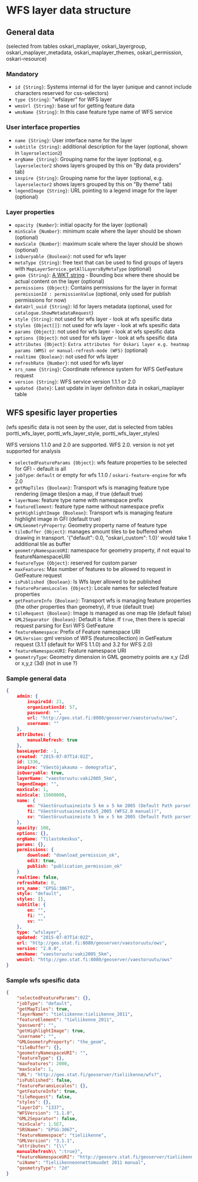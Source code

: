# WFS layer data structure

## General data

(selected from tables oskari_maplayer, oskari_layergroup, oskari_maplayer_metadata, oskari_maplayer_themes, oskari_permission, oskari-resource)

### Mandatory

* `id {String}`: Systems internal id for the layer (unique and cannot include characters reserved for css-selectors)
* `type {String}`: "wfslayer" for WFS layer
* `wmsUrl {String}`: base url for getting feature data
* `wmsName {String}`: In this case feature type name of WFS service

### User interface properties

* `name {String}`: User interface name for the layer
* `subtitle {String}`: additional description for the layer (optional, shown in `layerselection2`)
* `orgName {String}`: Grouping name for the layer (optional, e.g. `layerselector2` shows layers grouped by this on "By data providers" tab)
* `inspire {String}`: Grouping name for the layer (optional, e.g. `layerselector2` shows layers grouped by this on "By theme" tab)
* `legendImage {String}`: URL pointing to a legend image for the layer (optional)

### Layer properties

* `opacity {Number}`: initial opacity for the layer (optional)
* `minScale {Number}`: minimum scale where the layer should be shown (optional)
* `maxScale {Number}`: maximum scale where the layer should be shown (optional)
* `isQueryable {Boolean}`: not used for wfs layer
* `metaType {String}`: free text that can be used to find groups of layers with `MapLayerService.getAllLayersByMetaType` (optional)
* `geom {String}`: [A WKT string](​http://dev.openlayers.org/docs/files/OpenLayers/Format/WKT-js.html) - Bounding box where there should be actual content on the layer (optional)
* `permissions {Object}`: Contains permissions for the layer in format `permissionId : permissionValue` (optional, only used for publish permissions for now)
* `dataUrl_uuid {String}`: Id for layers metadata (optional, used for `catalogue.ShowMetadataRequest`)
* `style {String}`: not used for wfs layer - look at wfs spesific data
* `styles {Object[]}`: not used for wfs layer - look at wfs spesific data
* `params {Object}`: not used for wfs layer - look at wfs spesific data
* `options {Object}`: not used for wfs layer - look at wfs spesific data
* `attributes {Object}`: `Extra attributes for Oskari layer e.g. heatmap params (WMS) or manual-refresh-mode (WFS)` (optional)
* `realtime {Boolean}`: not used for wfs layer
* `refreshRate {Number}`: not used for wfs layer
* `srs_name {String}`: Coordinate reference system for WFS GetFeature request
* `version {String}`:  WFS service version 1.1.1 or 2.0
* `updated {Date}`:  Last update in layer definiton data in oskari_maplayer table


## WFS spesific layer properties

(wfs spesific data is not seen by the user, dat is selected from tables portti_wfs_layer, portti_wfs_layer_style, portti_wfs_layer_styles)

WFS versions 1.1.0 and 2.0  are supported. WFS 2.0. version is not yet supported for analysis

* `selectedFeatureParams {Object}`:  wfs feature properties to be selected for GFI - default is all
* `jobType`: `default` or empty for wfs 1.1.0 / `oskari-feature-engine` for wfs 2.0
* `getMapTiles {Boolean}`: Transport wfs is managing feature type rendering (image tiles)on a map, if true (default true)
* `layerName`: feature type name with namespace prefix
* `featureElement`: feature type name without namespace prefix
* `getHighlightImage {Boolean}`: Transport wfs is managing feature highlight image in GFI (default true)
* `GMLGeometryProperty`: Geometry property name of feature type
* `tileBuffer {Object}`: manages amount tiles to be buffered when drawing in transport. '{"default": 0.0, "oskari_custom": 1.0}' would take 1 additional tile as buffer
* `geometryNamespaceURI`:  namespace for geometry property, if not equal to featureNamespaceURI
* `featureType {Object}`: reserved for custom parser
* `maxFeatures`: Max number of features to be allowed to request in GetFeature request
* `isPublished {Boolean}`: Is Wfs layer allowed to be published
* `featureParamsLocales {Object}`: Locale names for selected feature properties
* `getFeatureInfo {Boolean}`: Transport wfs is managing feature properties (the other properties than geometry), if true (default true)
* `tileRequest {Boolean}`: Image is managed as one map tile (default false)
* `GML2Separator {Boolean}`: Default is false. If `true`, then there is special request parsing for Esri WFS GetFeature
* `featureNamespace`: Prefix of Feature namespace URI
* `GMLVersion`: gml version of WFS (featurecollection) in GetFeature request (3.1.1 (default for WFS 1.1.0) and 3.2 for WFS 2.0)
* `featureNamespaceURI`: Feature namespace URI
* `geometryType`: Geometry dimension in GML geometry points are x,y (2d) or x,y,z (3d) (not in use ?)


### Sample general data
```json
{
	admin: {
		inspireId: 21,
		organizationId: 57,
		password: "",
		url: "http://geo.stat.fi:8080/geoserver/vaestoruutu/ows",
		username: ""
	},
	attributes: {
		manualRefresh: true
	},
	baseLayerId: -1,
	created: "2015-07-07T14:02Z",
	id: 1336,
	inspire: "Väestöjakauma – demografia",
	isQueryable: true,
	layerName: "vaestoruutu:vaki2005_5km",
	legendImage: "",
	maxScale: 1,
	minScale: 15000000,
	name: {
		en: "Väestöruutuaineisto 5 km x 5 km 2005 (Default Path parser)",
		fi: "Väestöruutuaineisto5x5_2005 (WFS2.0 manual))",
		sv: "Väestöruutuaineisto 5 km x 5 km 2005 (Default Path parser)"
	},
	opacity: 100,
	options: {},
	orgName: "Tilastokeskus",
	params: {},
	permissions: {
		download: "download_permission_ok",
		edit: true,
		publish: "publication_permission_ok"
	}
	realtime: false,
	refreshRate: 0,
	srs_name: "EPSG:3067",
	style: "default",
	styles: [],
	subtitle: {
		en: "",
		fi: "",
		sv: ""
	},
	type: "wfslayer",
	updated: "2015-07-07T14:02Z",
	url: "http://geo.stat.fi:8080/geoserver/vaestoruutu/ows",
	version: "2.0.0",
	wmsName: "vaestoruutu:vaki2005_5km",
	wmsUrl: "http://geo.stat.fi:8080/geoserver/vaestoruutu/ows"
}
```

### Sample wfs spesific data

```json
{
	"selectedFeatureParams": {},
	"jobType": "default",
	"getMapTiles": true,
	"layerName": "tieliikenne:tieliikenne_2011",
	"featureElement": "tieliikenne_2011",
	"password": "",
	"getHighlightImage": true,
	"username": "",
	"GMLGeometryProperty": "the_geom",
	"tileBuffer": {},
	"geometryNamespaceURI": "",
	"featureType": {},
	"maxFeatures": 2000,
	"maxScale": 1,
	"URL": "http://geo.stat.fi/geoserver/tieliikenne/wfs?",
	"isPublished": false,
	"featureParamsLocales": {},
	"getFeatureInfo": true,
	"tileRequest": false,
	"styles": {},
	"layerId": "1337",
	"WFSVersion": "1.1.0",
	"GML2Separator": false,
	"minScale": 1.5E7,
	"SRSName": "EPSG:3067",
	"featureNamespace": "tieliikenne",
	"GMLVersion": "3.1.1",
	"attributes": "{\\"
	manualRefresh\\ ":true}",
	"featureNamespaceURI": "http://geoserv.stat.fi/geoserver/tieliikenne",
	"uiName": "Tieliikenneonnettomuudet 2011 manual",
	"geometryType": "2d"
}
```


